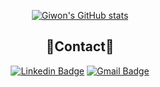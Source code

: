 <div align='center'>
  
 [![Giwon's GitHub stats](https://github-readme-stats.vercel.app/api?username=l4279625)](https://github.com/l4279625/github-readme-stats)
 ## :wave:Contact:wave:
  
 [![Linkedin Badge](https://img.shields.io/badge/-LinkedIn-blue?style=flat-square&logo=Linkedin&logoColor=white&link=https://www.linkedin.com/in/giwon-lim-7b3847191/)](https://www.linkedin.com/in/giwon-lim-7b3847191/)
 [![Gmail Badge](https://img.shields.io/badge/Gmail-d14836?style=flat-square&logo=Gmail&logoColor=white&link=mailto:l4279625@gmail.com)](mailto:l4279626@gmail.com)

  


  
</div>
